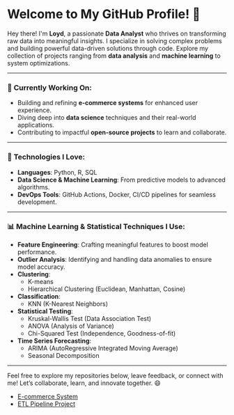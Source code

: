 # Welcome to My GitHub Profile! 👋

Hey there! I'm **Loyd**, a passionate **Data Analyst** who thrives on transforming raw data into meaningful insights. I specialize in solving complex problems and building powerful data-driven solutions through code. Explore my collection of projects ranging from **data analysis** and **machine learning** to system optimizations.

---

### 🚀 **Currently Working On:**
- Building and refining **e-commerce systems** for enhanced user experience.
- Diving deep into **data science** techniques and their real-world applications.
- Contributing to impactful **open-source projects** to learn and collaborate.

---

### 🔧 **Technologies I Love:**
- **Languages**: Python, R, SQL
- **Data Science & Machine Learning**: From predictive models to advanced algorithms.
- **DevOps Tools**: GitHub Actions, Docker, CI/CD pipelines for seamless development.

---

### 📊 **Machine Learning & Statistical Techniques I Use:**
- **Feature Engineering**: Crafting meaningful features to boost model performance.
- **Outlier Analysis**: Identifying and handling data anomalies to ensure model accuracy.
- **Clustering**: 
  - K-means
  - Hierarchical Clustering (Euclidean, Manhattan, Cosine)
- **Classification**: 
  - KNN (K-Nearest Neighbors)
- **Statistical Testing**:
  - Kruskal-Wallis Test (Data Association Test)
  - ANOVA (Analysis of Variance)
  - Chi-Squared Test (Independence, Goodness-of-fit)
- **Time Series Forecasting**: 
  - ARIMA (AutoRegressive Integrated Moving Average)
  - Seasonal Decomposition

---

Feel free to explore my repositories below, leave feedback, or connect with me! Let’s collaborate, learn, and innovate together. 😄

- [E-commerce System](https://github.com/data-portfolio-projects2/e-commerce-v.2/tree/main)
- [ETL Pipeline Project](https://github.com/loydteds/etl-pipeline)
